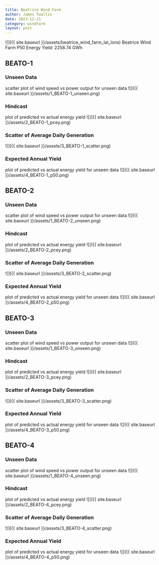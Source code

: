 ```yaml
---
title: Beatrice Wind Farm
author: James Twallin
date: 2023-12-21
category: windfarm
layout: post
---
```

![]({{ site.baseurl }}/assets/beatrice_wind_farm_lat_lons)
Beatrice Wind Farm P50 Energy Yield: 2258.74 GWh

BEATO-1
-------------
### Unseen Data 
scatter plot of wind speed vs power output for unseen data
![]({{ site.baseurl }}/assets/1_BEATO-1_unseen.png)
### Hindcast 
plot of predicted vs actual energy yield
![]({{ site.baseurl }}/assets/2_BEATO-1_pcey.png)
### Scatter of Average Daily Generation 

![]({{ site.baseurl }}/assets/3_BEATO-1_scatter.png)
### Expected Annual Yield 
plot of predicted vs actual energy yield for unseen data
![]({{ site.baseurl }}/assets/4_BEATO-1_p50.png)

BEATO-2
-------------
### Unseen Data 
scatter plot of wind speed vs power output for unseen data
![]({{ site.baseurl }}/assets/1_BEATO-2_unseen.png)
### Hindcast 
plot of predicted vs actual energy yield
![]({{ site.baseurl }}/assets/2_BEATO-2_pcey.png)
### Scatter of Average Daily Generation 

![]({{ site.baseurl }}/assets/3_BEATO-2_scatter.png)
### Expected Annual Yield 
plot of predicted vs actual energy yield for unseen data
![]({{ site.baseurl }}/assets/4_BEATO-2_p50.png)

BEATO-3
-------------
### Unseen Data 
scatter plot of wind speed vs power output for unseen data
![]({{ site.baseurl }}/assets/1_BEATO-3_unseen.png)
### Hindcast 
plot of predicted vs actual energy yield
![]({{ site.baseurl }}/assets/2_BEATO-3_pcey.png)
### Scatter of Average Daily Generation 

![]({{ site.baseurl }}/assets/3_BEATO-3_scatter.png)
### Expected Annual Yield 
plot of predicted vs actual energy yield for unseen data
![]({{ site.baseurl }}/assets/4_BEATO-3_p50.png)

BEATO-4
-------------
### Unseen Data 
scatter plot of wind speed vs power output for unseen data
![]({{ site.baseurl }}/assets/1_BEATO-4_unseen.png)
### Hindcast 
plot of predicted vs actual energy yield
![]({{ site.baseurl }}/assets/2_BEATO-4_pcey.png)
### Scatter of Average Daily Generation 

![]({{ site.baseurl }}/assets/3_BEATO-4_scatter.png)
### Expected Annual Yield 
plot of predicted vs actual energy yield for unseen data
![]({{ site.baseurl }}/assets/4_BEATO-4_p50.png)

